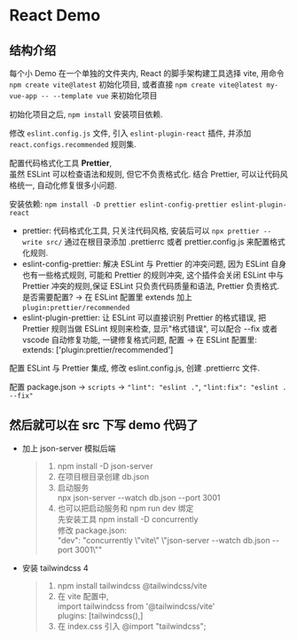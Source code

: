 # React Demo

## 结构介绍

每个小 Demo 在一个单独的文件夹内, React 的脚手架构建工具选择 vite, 用命令 `npm create vite@latest` 初始化项目, 或者直接 `npm create vite@latest my-vue-app -- --template vue` 来初始化项目

初始化项目之后, `npm install` 安装项目依赖.

修改 `eslint.config.js` 文件, 引入 `eslint-plugin-react` 插件, 并添加 `react.configs.recommended` 规则集.

配置代码格式化工具 **Prettier**,  
虽然 ESLint 可以检查语法和规则, 但它不负责格式化. 结合 Prettier, 可以让代码风格统一, 自动化修复很多小问题.

安装依赖: `npm install -D prettier eslint-config-prettier eslint-plugin-react`

- prettier: 代码格式化工具, 只关注代码风格, 安装后可以 `npx prettier --write src/` 通过在根目录添加 .prettierrc 或者 prettier.config.js 来配置格式化规则.
- eslint-config-prettier: 解决 ESLint 与 Prettier 的冲突问题, 因为 ESLint 自身也有一些格式规则, 可能和 Prettier 的规则冲突, 这个插件会关闭 ESLint 中与 Prettier 冲突的规则,保证 ESLint 只负责代码质量和语法, Prettier 负责格式. 是否需要配置? -> 在 ESLint 配置里 extends 加上 `plugin:prettier/recommended`
- eslint-plugin-prettier: 让 ESLint 可以直接识别 Prettier 的格式错误, 把 Prettier 规则当做 ESLint 规则来检查, 显示"格式错误", 可以配合 --fix 或者 vscode 自动修复功能, 一键修复格式问题, 配置 -> 在 ESLint 配置里: extends: ['plugin:prettier/recommended']

配置 ESLint 与 Prettier 集成, 修改 eslint.config.js, 创建 .prettierrc 文件.

配置 package.json -> `scripts` -> `"lint": "eslint ."`, `"lint:fix": "eslint . --fix"`

## 然后就可以在 src 下写 demo 代码了

- 加上 json-server 模拟后端

  > 1. npm install -D json-server
  > 2. 在项目根目录创建 db.json
  > 3. 启动服务  
  >    npx json-server --watch db.json --port 3001
  > 4. 也可以把启动服务和 npm run dev 绑定  
  >    先安装工具 npm install -D concurrently  
  >    修改 package.json:  
  >    "dev": "concurrently \\"vite\\" \\"json-server --watch db.json --port 3001\\""

- 安装 tailwindcss 4
  > 1. npm install tailwindcss @tailwindcss/vite
  > 2. 在 vite 配置中,  
  >    import tailwindcss from '@tailwindcss/vite'  
  >    plugins: [tailwindcss(),]
  > 3. 在 index.css 引入 @import "tailwindcss";

